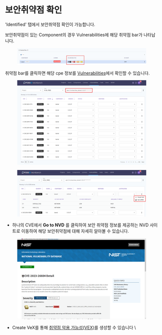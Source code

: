 # 보안취약점 확인

'Identified' 탭에서 보안취약점 확인이 가능합니다.

보안취약점이 있는 Component의 경우 Vulnerabilities에 해당 취약점 bar가 나타납니다.

<figure><img src="../../.gitbook/assets/화면 캡처 2025-05-21 151129 (1).png" alt=""><figcaption></figcaption></figure>

취약점 bar를 클릭하면 해당 cpe 정보를 [Vulnerabilities](../../manual/webapp/vulnerabilities/)에서 확인할 수 있습니다.&#x20;

<figure><img src="../../.gitbook/assets/화면 캡처 2025-05-21 151343.png" alt=""><figcaption></figcaption></figure>

<figure><img src="../../.gitbook/assets/화면 캡처 2025-05-21 151445.png" alt=""><figcaption></figcaption></figure>

* 하나의 CVE에서  **Go to NVD** 를 클릭하여 보안 취약점 정보를 제공하는 NVD 사이트로 이동하여 해당 보안취약점에 대해 자세히 알아볼 수 있습니다.

<figure><img src="../../.gitbook/assets/image (118).png" alt=""><figcaption></figcaption></figure>

* Create VeX를 통해 [취약점 악용 가능성(VEX)](../../manual/webapp/vulnerabilities/vex.md)를 생성할 수 있습니다 \
